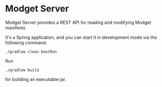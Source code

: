 # Modget Server
Modget Server provides a REST API for reading and modifying Modget manifests.

It's a Spring application, and you can start it in development mode via the following command:
```
./gradlew clean bootRun
```

Run
```
./gradlew build
```
for building an executable jar.
